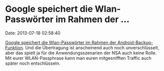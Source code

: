 Google speichert die Wlan-Passwörter im Rahmen der \...
=======================================================

Date: 2013-07-18 02:58:40

[Google speichert die Wlan-Passwörter im Rahmen der
Android-Backup-Funktion](http://ml.spiegel.de/article.do?id=911574). Und
die Übertragung ist anscheinend auch noch unverschlüsselt, aber das
spielt ja für die Anwendungsszenarien der NSA auch keine Rolle. Mit
eurer WLAN-Passphrase kann man euren mitgesnifften Traffic auch später
noch entschlüsseln.
